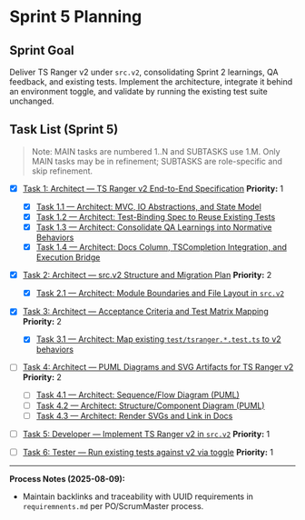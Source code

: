 # Sprint 5 Planning

## Sprint Goal
Deliver TS Ranger v2 under `src.v2`, consolidating Sprint 2 learnings, QA feedback, and existing tests. Implement the architecture, integrate it behind an environment toggle, and validate by running the existing test suite unchanged.

## Task List (Sprint 5)

> Note: MAIN tasks are numbered 1..N and SUBTASKS use 1.M. Only MAIN tasks may be in refinement; SUBTASKS are role-specific and skip refinement.

- [x] [Task 1: Architect — TS Ranger v2 End-to-End Specification](./task-1.md)
  **Priority:** 1
  - [x] [Task 1.1 — Architect: MVC, IO Abstractions, and State Model](./task-1.1-architect-tsranger-v2-spec.md)
  - [x] [Task 1.2 — Architect: Test-Binding Spec to Reuse Existing Tests](./task-1.2-architect-test-binding-spec.md)
  - [x] [Task 1.3 — Architect: Consolidate QA Learnings into Normative Behaviors](./task-1.3-architect-qa-learnings-consolidation.md)
  - [x] [Task 1.4 — Architect: Docs Column, TSCompletion Integration, and Execution Bridge](./task-1.4-architect-execution-and-docs-spec.md)

- [x] [Task 2: Architect — src.v2 Structure and Migration Plan](./task-2.md)
  **Priority:** 2
  - [x] [Task 2.1 — Architect: Module Boundaries and File Layout in `src.v2`](./task-2.1-architect-srcv2-structure.md)

- [x] [Task 3: Architect — Acceptance Criteria and Test Matrix Mapping](./task-3.md)
  **Priority:** 2
  - [x] [Task 3.1 — Architect: Map existing `test/tsranger.*.test.ts` to v2 behaviors](./task-3.1-architect-test-matrix.md)

- [ ] [Task 4: Architect — PUML Diagrams and SVG Artifacts for TS Ranger v2](./task-4.md)
  **Priority:** 2
  - [ ] [Task 4.1 — Architect: Sequence/Flow Diagram (PUML)](./task-4.1-architect-puml-sequence.md)
  - [ ] [Task 4.2 — Architect: Structure/Component Diagram (PUML)](./task-4.2-architect-puml-structure.md)
  - [ ] [Task 4.3 — Architect: Render SVGs and Link in Docs](./task-4.3-architect-svg-render.md)

- [ ] [Task 5: Developer — Implement TS Ranger v2 in `src.v2`](./task-5-developer-implement-v2.md)
  **Priority:** 1

- [ ] [Task 6: Tester — Run existing tests against v2 via toggle](./task-6-tester-validate-v2-with-existing-tests.md)
  **Priority:** 1

---

**Process Notes (2025-08-09):**
- Maintain backlinks and traceability with UUID requirements in `requiremnents.md` per PO/ScrumMaster process.
